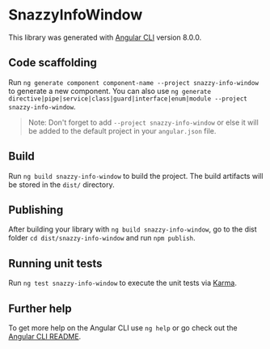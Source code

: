 # SnazzyInfoWindow

This library was generated with [Angular CLI](https://github.com/angular/angular-cli) version 8.0.0.

## Code scaffolding

Run `ng generate component component-name --project snazzy-info-window` to generate a new component. You can also use `ng generate directive|pipe|service|class|guard|interface|enum|module --project snazzy-info-window`.
> Note: Don't forget to add `--project snazzy-info-window` or else it will be added to the default project in your `angular.json` file. 

## Build

Run `ng build snazzy-info-window` to build the project. The build artifacts will be stored in the `dist/` directory.

## Publishing

After building your library with `ng build snazzy-info-window`, go to the dist folder `cd dist/snazzy-info-window` and run `npm publish`.

## Running unit tests

Run `ng test snazzy-info-window` to execute the unit tests via [Karma](https://karma-runner.github.io).

## Further help

To get more help on the Angular CLI use `ng help` or go check out the [Angular CLI README](https://github.com/angular/angular-cli/blob/master/README.md).
